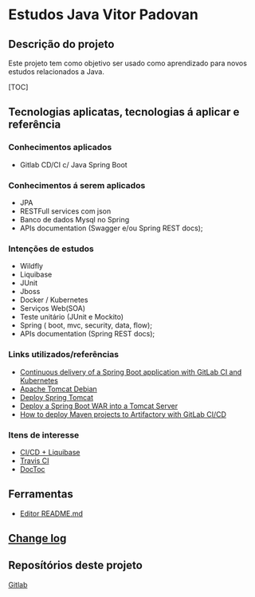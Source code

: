 # Estudos Java Vitor Padovan
## Descrição do projeto
Este projeto tem como objetivo ser usado como aprendizado para novos estudos relacionados a Java.

[TOC]

## Tecnologias aplicatas, tecnologias á aplicar e referência
### Conhecimentos aplicados
- Gitlab CD/CI c/ Java Spring Boot

### Conhecimentos á serem aplicados
- JPA
- RESTFull services com json
- Banco de dados Mysql no Spring
- APIs documentation (Swagger e/ou Spring REST docs);

### Intenções de estudos
- Wildfly
- Liquibase
- JUnit
- Jboss
- Docker / Kubernetes
- Serviços Web(SOA)
- Teste unitário (JUnit e Mockito)
- Spring ( boot, mvc, security, data, flow);
- APIs documentation (Spring REST docs);

### Links utilizados/referências
- [Continuous delivery of a Spring Boot application with GitLab CI and Kubernetes](https://about.gitlab.com/blog/2016/12/14/continuous-delivery-of-a-spring-boot-application-with-gitlab-ci-and-kubernetes/)
- [Apache Tomcat Debian](https://www.digitalocean.com/community/tutorials/how-to-install-apache-tomcat-9-on-debian-10-pt)
- [Deploy Spring Tomcat](https://www.baeldung.com/spring-boot-war-tomcat-deploy)
- [Deploy a Spring Boot WAR into a Tomcat Server](https://www.baeldung.com/spring-boot-war-tomcat-deploy)
- [How to deploy Maven projects to Artifactory with GitLab CI/CD](http://www.obsis.unb.br/gitlab/help/ci/examples/artifactory_and_gitlab/index.md)

### Itens de interesse
- [CI/CD + Liquibase](https://www.infoq.com/br/articles/construindo-pipeline-ci-cd-liquibase-no-gitlab/)
- [Travis CI](https://www.travis-ci.com/)
- [DocToc](https://github.com/thlorenz/doctoc)

## Ferramentas
- [Editor README.md](https://dillinger.io/)

## [Change log](CHANGELOG.md)

## Reposítórios deste projeto
[Gitlab](https://gitlab.com/vitorpadovan/estudos-java)